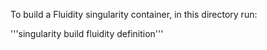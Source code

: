 To build a Fluidity singularity container, in this directory run:

'''singularity build fluidity definition'''
